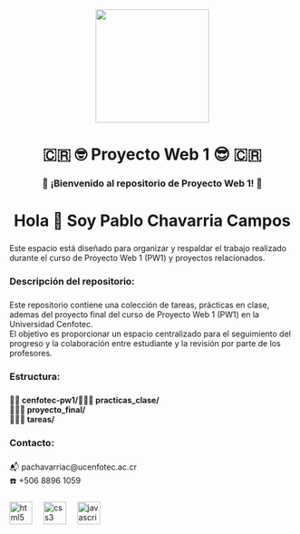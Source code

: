 <div align="center">
  <img height="200" src="https://moodle.ucenfotec.ac.cr/pluginfile.php/1/theme_remui/loginpanellogo/1705343482/Logo-Cenfotec-2K.png"  />
</div>

###

<p align="left"></p>

###

<h1 align="center">🇨🇷 🤓 Proyecto Web 1 😎 🇨🇷</h1>

###

<p align="left"></p>

###

<h3 align="center">🏅 ¡Bienvenido al repositorio de Proyecto Web 1! 🏅</h3>

###

<h1 align="center">Hola 👋 Soy Pablo Chavarria Campos</h1>

###

<p align="left">Este espacio está diseñado para organizar y respaldar el trabajo realizado durante el curso de Proyecto Web 1 (PW1) y proyectos relacionados.</p>

###

<h3 align="left">Descripción del repositorio:</h3>

###

<p align="left">Este repositorio contiene una colección de tareas, prácticas en clase, ademas del proyecto final del curso de Proyecto Web 1 (PW1) en la Universidad Cenfotec. <br>El objetivo es proporcionar un espacio centralizado para el seguimiento del progreso y la colaboración entre estudiante y la revisión por parte de los profesores.</p>

###

<h3 align="left">Estructura:</h3>

###

<h4 align="left">🔸📂 cenfotec-pw1/🔸🔸📂 practicas_clase/<br>🔸🔸📂 proyecto_final/<br>🔸🔸📂 tareas/<br></h4>

###

<h3 align="left">Contacto:</h3>

###

<p align="left">📬 pachavarriac@ucenfotec.ac.cr<br>☎️ +506 8896 1059</p>

###

<div align="left">
  <img src="https://cdn.jsdelivr.net/gh/devicons/devicon/icons/html5/html5-original.svg" height="40" alt="html5 logo"  />
  <img width="12" />
  <img src="https://cdn.jsdelivr.net/gh/devicons/devicon/icons/css3/css3-original.svg" height="40" alt="css3 logo"  />
  <img width="12" />
  <img src="https://cdn.jsdelivr.net/gh/devicons/devicon/icons/javascript/javascript-original.svg" height="40" alt="javascript logo"  />
</div>

###
